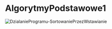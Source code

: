 # AlgorytmyPodstawowe1
![DzialanieProgramu-SortowaniePrzezWstawianie](https://github.com/nic00la1/AlgorytmyPodstawowe1/assets/99048749/7faea681-fd17-42f2-b9b0-0e805bab0f65)
